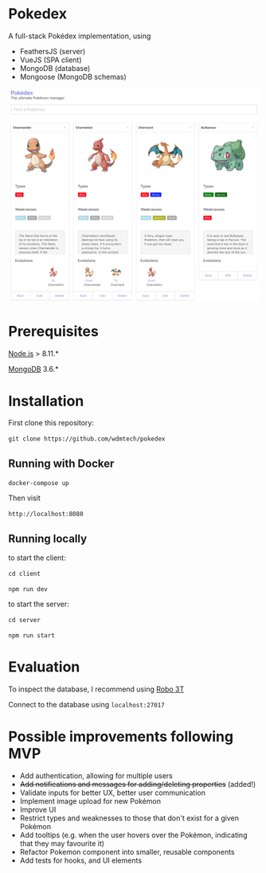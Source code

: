 # Pokedex

A full-stack Pokédex implementation, using 

- FeathersJS (server) 
- VueJS (SPA client)
- MongoDB (database)
- Mongoose (MongoDB schemas)

![screenshot](screenshot.png)

# Prerequisites

[Node.js](https://nodejs.org/en/download/) > 8.11.* 

[MongoDB](https://www.mongodb.com/download-center#community) 3.6.*

# Installation

First clone this repository:

`git clone https://github.com/wdmtech/pokedex`

## Running with Docker

`docker-compose up`

Then visit 

`http://localhost:8080`

## Running locally

to start the client: 

`cd client`

`npm run dev`

to start the server:

`cd server`

`npm run start`

# Evaluation

To inspect the database, I recommend using [Robo 3T](https://robomongo.org/)

Connect to the database using `localhost:27017`

# Possible improvements following MVP

- Add authentication, allowing for multiple users
- ~~Add notifications and messages for adding/deleting properties~~ (added!)
- Validate inputs for better UX, better user communication
- Implement image upload for new Pokémon
- Improve UI
- Restrict types and weaknesses to those that don't exist for a given Pokémon
- Add tooltips (e.g. when the user hovers over the Pokémon, indicating that they may favourite it)
- Refactor Pokemon component into smaller, reusable components
- Add tests for hooks, and UI elements
